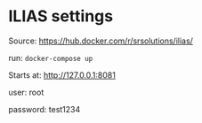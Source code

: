 # ILIAS settings

Source: https://hub.docker.com/r/srsolutions/ilias/

run: `docker-compose up`

Starts at: http://127.0.0.1:8081

user: root

password: test1234
